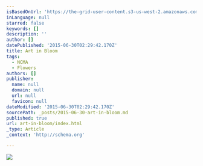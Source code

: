 ```yaml
---
isBasedOnUrl: 'https://the-grid-user-content.s3-us-west-2.amazonaws.com/e8e8f7e5-1552-44a3-8b62-2a6647f8b1ce.jpg'
inLanguage: null
starred: false
keywords: []
description: ''
author: []
datePublished: '2015-06-30T02:29:42.170Z'
title: Art in Bloom
tags:
  - NCMA
  - Flowers
authors: []
publisher:
  name: null
  domain: null
  url: null
  favicon: null
dateModified: '2015-06-30T02:29:42.170Z'
sourcePath: _posts/2015-06-30-art-in-bloom.md
published: true
url: art-in-bloom/index.html
_type: Article
_context: 'http://schema.org'

---
```

![](https://the-grid-user-content.s3-us-west-2.amazonaws.com/e8e8f7e5-1552-44a3-8b62-2a6647f8b1ce.jpg)